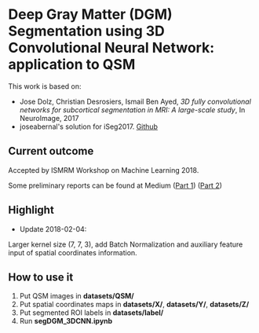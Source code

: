 # Deep Gray Matter (DGM) Segmentation using 3D Convolutional Neural Network: application to QSM

This work is based on:
* Jose Dolz, Christian Desrosiers, Ismail Ben Ayed, *3D fully convolutional networks for subcortical segmentation in MRI: A large-scale study*, In NeuroImage, 2017
* joseabernal's solution for iSeg2017. [Github](https://github.com/joseabernal/iSeg2017-nic_vicorob)

## Current outcome

Accepted by ISMRM Workshop on Machine Learning 2018.

Some preliminary reports can be found at Medium ([Part 1](https://medium.com/@zheliu/deep-gray-matter-dgm-segmentation-using-neural-network-application-to-qsm-a0183cb3e3ae)) ([Part 2](https://medium.com/@zheliu/deep-gray-matter-dgm-segmentation-using-3d-convolutional-neural-network-application-to-qsm-part-83c247416389))

## Highlight

* Update 2018-02-04:

Larger kernel size (7, 7, 3), add Batch Normalization and auxiliary feature input of spatial coordinates information.

## How to use it
1. Put QSM images in **datasets/QSM/**
2. Put spatial coordinates maps in **datasets/X/**, **datasets/Y/**, **datasets/Z/** 
3. Put segmented ROI labels in **datasets/label/**
4. Run **segDGM_3DCNN.ipynb**
